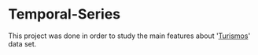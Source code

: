 # Temporal-Series

This project was done in order to study the main features about '[Turismos](http://www.minetad.gob.es/es-ES/IndicadoresyEstadisticas/Paginas/Estadisticas.aspx)' data set. 
